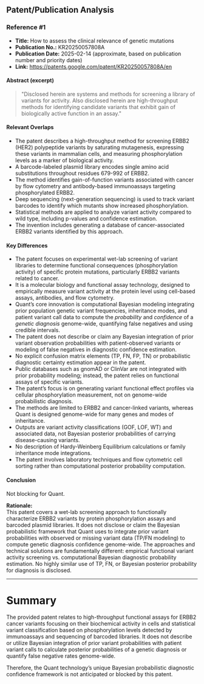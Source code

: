 ## Patent/Publication Analysis

### Reference #1

- **Title:** How to assess the clinical relevance of genetic mutations  
- **Publication No.:** KR20250057808A  
- **Publication Date:** 2025-02-14 (approximate, based on publication number and priority dates)  
- **Link:** https://patents.google.com/patent/KR20250057808A/en

#### Abstract (excerpt)

> "Disclosed herein are systems and methods for screening a library of variants for activity. Also disclosed herein are high-throughput methods for identifying candidate variants that exhibit gain of biologically active function in an assay."

#### Relevant Overlaps

- The patent describes a high-throughput method for screening ERBB2 (HER2) polypeptide variants by saturating mutagenesis, expressing these variants in mammalian cells, and measuring phosphorylation levels as a marker of biological activity.
- A barcode-labeled plasmid library encodes single amino acid substitutions throughout residues 679-992 of ERBB2.
- The method identifies gain-of-function variants associated with cancer by flow cytometry and antibody-based immunoassays targeting phosphorylated ERBB2.
- Deep sequencing (next-generation sequencing) is used to track variant barcodes to identify which mutants show increased phosphorylation.
- Statistical methods are applied to analyze variant activity compared to wild type, including p-values and confidence estimation.
- The invention includes generating a database of cancer-associated ERBB2 variants identified by this approach.

#### Key Differences

- The patent focuses on experimental wet-lab screening of variant libraries to determine functional consequences (phosphorylation activity) of specific protein mutations, particularly ERBB2 variants related to cancer.
- It is a molecular biology and functional assay technology, designed to empirically measure variant activity at the protein level using cell-based assays, antibodies, and flow cytometry.
- Quant’s core innovation is computational Bayesian modeling integrating prior population genetic variant frequencies, inheritance modes, and patient variant call data to compute the *probability* and *confidence* of a *genetic diagnosis* genome-wide, quantifying false negatives and using credible intervals.
- The patent does not describe or claim any Bayesian integration of prior variant observation probabilities with patient-observed variants or modeling of false negatives in diagnostic confidence estimation.
- No explicit confusion matrix elements (TP, FN, FP, TN) or probabilistic diagnostic certainty estimation appear in the patent.
- Public databases such as gnomAD or ClinVar are not integrated with prior probability modeling; instead, the patent relies on functional assays of specific variants.
- The patent’s focus is on generating variant functional effect profiles via cellular phosphorylation measurement, not on genome-wide probabilistic diagnosis.
- The methods are limited to ERBB2 and cancer-linked variants, whereas Quant is designed genome-wide for many genes and modes of inheritance.
- Outputs are variant activity classifications (GOF, LOF, WT) and associated data, not Bayesian posterior probabilities of carrying disease-causing variants.
- No description of Hardy-Weinberg Equilibrium calculations or family inheritance mode integrations.
- The patent involves laboratory techniques and flow cytometric cell sorting rather than computational posterior probability computation.

#### Conclusion

Not blocking for Quant.

**Rationale:**  
This patent covers a wet-lab screening approach to functionally characterize ERBB2 variants by protein phosphorylation assays and barcoded plasmid libraries. It does not disclose or claim the Bayesian probabilistic framework that Quant uses to integrate prior variant probabilities with observed or missing variant data (TP/FN modeling) to compute genetic diagnosis confidence genome-wide. The approaches and technical solutions are fundamentally different: empirical functional variant activity screening vs. computational Bayesian diagnostic probability estimation. No highly similar use of TP, FN, or Bayesian posterior probability for diagnosis is disclosed.

---

# Summary

The provided patent relates to high-throughput functional assays for ERBB2 cancer variants focusing on their biochemical activity in cells and statistical variant classification based on phosphorylation levels detected by immunoassays and sequencing of barcoded libraries. It does not describe or utilize Bayesian integration of prior variant probabilities with patient variant calls to calculate posterior probabilities of a genetic diagnosis or quantify false negative rates genome-wide.

Therefore, the Quant technology’s unique Bayesian probabilistic diagnostic confidence framework is not anticipated or blocked by this patent.
